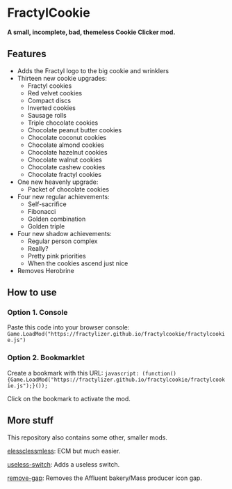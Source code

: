 # FractylCookie
**A small, incomplete, bad, themeless Cookie Clicker mod.**
## Features
- Adds the Fractyl logo to the big cookie and wrinklers
- Thirteen new cookie upgrades: 
  - Fractyl cookies
  - Red velvet cookies
  - Compact discs
  - Inverted cookies
  - Sausage rolls
  - Triple chocolate cookies
  - Chocolate peanut butter cookies
  - Chocolate coconut cookies
  - Chocolate almond cookies
  - Chocolate hazelnut cookies
  - Chocolate walnut cookies
  - Chocolate cashew cookies
  - Chocolate fractyl cookies
- One new heavenly upgrade:
  - Packet of chocolate cookies
- Four new regular achievements:
  - Self-sacrifice
  - Fibonacci
  - Golden combination
  - Golden triple
- Four new shadow achievements: 
  - Regular person complex
  - Really?
  - Pretty pink priorities
  - When the cookies ascend just nice
- Removes Herobrine
## How to use
### Option 1. Console
Paste this code into your browser console: `Game.LoadMod("https://fractylizer.github.io/fractylcookie/fractylcookie.js")`
### Option 2. Bookmarklet
Create a bookmark with this URL: `javascript: (function(){Game.LoadMod("https://fractylizer.github.io/fractylcookie/fractylcookie.js");}());`

Click on the bookmark to activate the mod.
## More stuff
This repository also contains some other, smaller mods.

[elessclessmless](other-mods/elessclessmless/README.md): ECM but much easier.

[useless-switch](other-mods/useless-switch/README.md): Adds a useless switch.

[remove-gap](other-mods/useless-switch/README.md): Removes the Affluent bakery/Mass producer icon gap.
